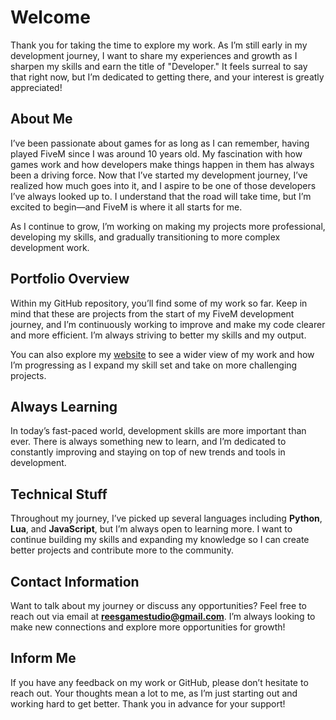 # Welcome

Thank you for taking the time to explore my work. As I’m still early in my development journey, I want to share my experiences and growth as I sharpen my skills and earn the title of "Developer." It feels surreal to say that right now, but I’m dedicated to getting there, and your interest is greatly appreciated!

## About Me

I’ve been passionate about games for as long as I can remember, having played FiveM since I was around 10 years old. My fascination with how games work and how developers make things happen in them has always been a driving force. Now that I’ve started my development journey, I’ve realized how much goes into it, and I aspire to be one of those developers I’ve always looked up to. I understand that the road will take time, but I’m excited to begin—and FiveM is where it all starts for me.

As I continue to grow, I’m working on making my projects more professional, developing my skills, and gradually transitioning to more complex development work.

## Portfolio Overview

Within my GitHub repository, you’ll find some of my work so far. Keep in mind that these are projects from the start of my FiveM development journey, and I’m continuously working to improve and make my code clearer and more efficient. I’m always striving to better my skills and my output.

You can also explore my [website](your-website-link) to see a wider view of my work and how I’m progressing as I expand my skill set and take on more challenging projects.

## Always Learning

In today’s fast-paced world, development skills are more important than ever. There is always something new to learn, and I’m dedicated to constantly improving and staying on top of new trends and tools in development.

## Technical Stuff

Throughout my journey, I’ve picked up several languages including **Python**, **Lua**, and **JavaScript**, but I’m always open to learning more. I want to continue building my skills and expanding my knowledge so I can create better projects and contribute more to the community.

## Contact Information

Want to talk about my journey or discuss any opportunities? Feel free to reach out via email at **reesgamestudio@gmail.com**. I’m always looking to make new connections and explore more opportunities for growth!

## Inform Me

If you have any feedback on my work or GitHub, please don’t hesitate to reach out. Your thoughts mean a lot to me, as I’m just starting out and working hard to get better. Thank you in advance for your support!
